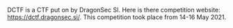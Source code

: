 DCTF is a CTF put on by DragonSec SI. Here is there competition website: https://dctf.dragonsec.si/. This competition took place from 14-16 May 2021.
